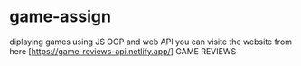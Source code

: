 # game-assign
diplaying games using JS OOP and web API
you can visite the website from here [https://game-reviews-api.netlify.app/] GAME REVIEWS
